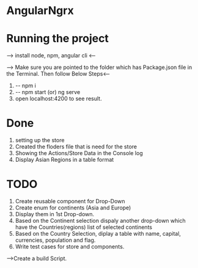 # AngularNgrx
# Running the project
--> install node, npm, angular cli <--

--> Make sure you are pointed to the folder which has Package.json file in the Terminal. Then follow Below Steps<--
1. -- npm i
2. -- npm start   (or)  ng serve
3. open localhost:4200 to see result.

# Done
1. setting up the store
2. Created the floders file that is need for the store
3. Showing the Actions/Store Data in the Console log
4. Display Asian Regions in a table format

# TODO
1. Create reusable component for Drop-Down
2. Create enum for continents (Asia and Europe)
3. Display them in 1st Drop-down.
4. Based on the Continent selection dispaly another drop-down which have the Countries(regions) list of selected continents
5. Based on the Country Selection, diplay a table with name, capital, currencies, population and flag.
6. Write test cases for store and components.


-->Create a build Script.
